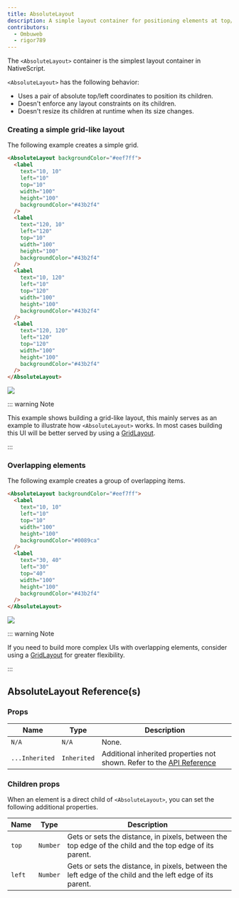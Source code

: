 ```yaml
---
title: AbsoluteLayout
description: A simple layout container for positioning elements at top/left coordinates.
contributors:
  - Ombuweb
  - rigor789
---
```


The `<AbsoluteLayout>` container is the simplest layout container in NativeScript.

`<AbsoluteLayout>` has the following behavior:

- Uses a pair of absolute top/left coordinates to position its children.
- Doesn't enforce any layout constraints on its children.
- Doesn't resize its children at runtime when its size changes.

### Creating a simple grid-like layout

The following example creates a simple grid.

```html
<AbsoluteLayout backgroundColor="#eef7ff">
  <label
    text="10, 10"
    left="10"
    top="10"
    width="100"
    height="100"
    backgroundColor="#43b2f4"
  />
  <label
    text="120, 10"
    left="120"
    top="10"
    width="100"
    height="100"
    backgroundColor="#43b2f4"
  />
  <label
    text="10, 120"
    left="10"
    top="120"
    width="100"
    height="100"
    backgroundColor="#43b2f4"
  />
  <label
    text="120, 120"
    left="120"
    top="120"
    width="100"
    height="100"
    backgroundColor="#43b2f4"
  />
</AbsoluteLayout>
```

<img class="md:w-1/2 lg:w-1/3" src="https://art.nativescript.org/layouts/absolute_layout_grid.svg" />

::: warning Note

This example shows building a grid-like layout, this mainly serves as an example to illustrate how `<AbsoluteLayout>` works. In most cases building this UI will be better served by using a [GridLayout](/ui/grid-layout).

:::

### Overlapping elements

The following example creates a group of overlapping items.

```html
<AbsoluteLayout backgroundColor="#eef7ff">
  <label
    text="10, 10"
    left="10"
    top="10"
    width="100"
    height="100"
    backgroundColor="#0089ca"
  />
  <label
    text="30, 40"
    left="30"
    top="40"
    width="100"
    height="100"
    backgroundColor="#43b2f4"
  />
</AbsoluteLayout>
```

<img class="md:w-1/2 lg:w-1/3" src="https://art.nativescript.org/layouts/absolute_layout_overlap.svg" />

::: warning Note

If you need to build more complex UIs with overlapping elements, consider using a [GridLayout](/ui/grid-layout) for greater flexibility.

:::

## AbsoluteLayout Reference(s)

### Props

| Name           | Type        | Description                                                                                                                                 |
| -------------- | ----------- | ------------------------------------------------------------------------------------------------------------------------------------------- |
| `N/A`          | `N/A`       | None.                                                                                                                                       |
| `...Inherited` | `Inherited` | Additional inherited properties not shown. Refer to the [API Reference](https://docs.nativescript.org/api-reference/classes/absolutelayout) |

### Children props

When an element is a direct child of `<AbsoluteLayout>`, you can set the following additional properties.

| Name   | Type     | Description                                                                                               |
| ------ | -------- | --------------------------------------------------------------------------------------------------------- |
| `top`  | `Number` | Gets or sets the distance, in pixels, between the top edge of the child and the top edge of its parent.   |
| `left` | `Number` | Gets or sets the distance, in pixels, between the left edge of the child and the left edge of its parent. |

